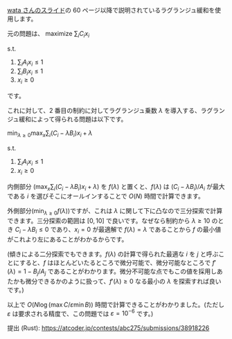 [wata さんのスライド](https://www.slideshare.net/wata_orz/ss-91375739)の 60 ページ以降で説明されているラグランジュ緩和を使用します。

元の問題は、
maximize
$\sum_i C_i x_i$

s.t.

1. $\sum_i A_i x_i \le 1$
2. $\sum_i B_i x_i \le 1$
3. $x_i \ge 0$

です。

これに対して、2 番目の制約に対してラグランジュ乗数 $\lambda$ を導入する、ラグランジュ緩和によって得られる問題は以下です。

$\min_{\lambda \ge 0} \max_{x} \sum_i (C_i - \lambda B_i) x_i + \lambda$

s.t.

1. $\sum_i A_i x_i \le 1$
2. $x_i \ge 0$

内側部分 ($\max_{x} \sum_i (C_i - \lambda B_i) x_i + \lambda$) を $f(\lambda)$ と置くと、$f(\lambda)$ は $(C_i-\lambda B_i)/A_i$ が最大である $i$ を選びそこにオールインすることで $O(N)$ 時間で計算できます。

外側部分($\min_{\lambda \ge 0} f(\lambda)$)ですが、これは $\lambda$ に関して下に凸なので三分探索で計算できます。三分探索の範囲は $[0, 10]$ で良いです。なぜなら制約から $\lambda \ge 10$ のとき  $C_i - \lambda B_i \le 0$ であり、$x_i=0$ が最適解で $f(\lambda) = \lambda$ であることから $f$ の最小値がこれより左にあることがわかるからです。

(傾きによる二分探索でもできます。$f(\lambda)$ の計算で得られた最適な $i$ を $j$ と呼ぶことにすると、$f$ はほとんどいたるところで微分可能で、微分可能なところで $f'(\lambda) = 1 - B_j/A_j$ であることがわかります。微分不可能な点でもこの値を採用しあたかも微分できるかのように扱って、$f'(\lambda) \ge 0$ なる最小の $\lambda$ を探索すれば良いです。)

以上で $O(N \log (\max C / \varepsilon \min B))$ 時間で計算できることがわかりました。(ただし $\varepsilon$ は要求される精度で、この問題では $\varepsilon = 10^{-6}$ です。)

提出 (Rust): https://atcoder.jp/contests/abc275/submissions/38918226
